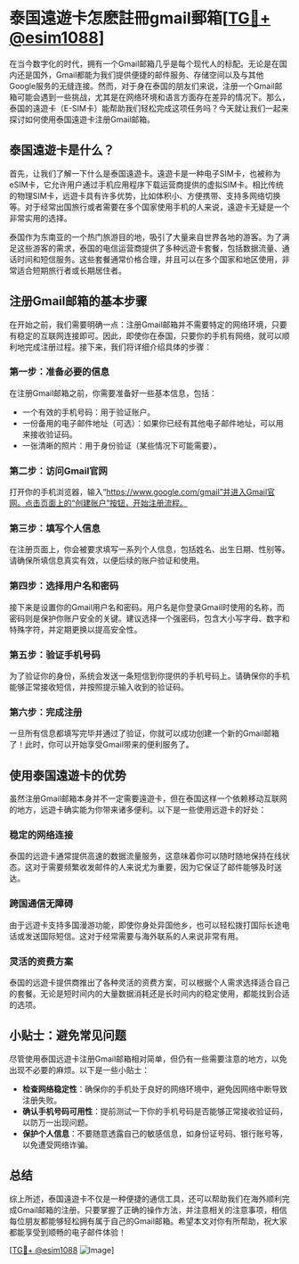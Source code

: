 # 泰国遠遊卡怎麽註冊gmail郵箱[[TG💪+ @esim1088](https://t.me/s/esim1088)]

在当今数字化的时代，拥有一个Gmail邮箱几乎是每个现代人的标配。无论是在国内还是国外，Gmail都能为我们提供便捷的邮件服务、存储空间以及与其他Google服务的无缝连接。然而，对于身在泰国的朋友们来说，注册一个Gmail邮箱可能会遇到一些挑战，尤其是在网络环境和语言方面存在差异的情况下。那么，泰国的遠遊卡（E-SIM卡）能帮助我们轻松完成这项任务吗？今天就让我们一起来探讨如何使用泰国遠遊卡注册Gmail邮箱。

## 泰国遠遊卡是什么？

首先，让我们了解一下什么是泰国遠遊卡。遠遊卡是一种电子SIM卡，也被称为eSIM卡，它允许用户通过手机应用程序下载运营商提供的虚拟SIM卡。相比传统的物理SIM卡，远遊卡具有许多优势，比如体积小、方便携带、支持多网络切换等。对于经常出国旅行或者需要在多个国家使用手机的人来说，遠遊卡无疑是一个非常实用的选择。

泰国作为东南亚的一个热门旅游目的地，吸引了大量来自世界各地的游客。为了满足这些游客的需求，泰国的电信运营商提供了多种远遊卡套餐，包括数据流量、通话时间和短信服务。这些套餐通常价格合理，并且可以在多个国家和地区使用，非常适合短期旅行者或长期居住者。

## 注册Gmail邮箱的基本步骤

在开始之前，我们需要明确一点：注册Gmail邮箱并不需要特定的网络环境，只要有稳定的互联网连接即可。因此，即使你在泰国，只要你的手机有网络，就可以顺利地完成注册过程。接下来，我们将详细介绍具体的步骤：

### 第一步：准备必要的信息

在注册Gmail邮箱之前，你需要准备好一些基本信息，包括：

- 一个有效的手机号码：用于验证账户。
- 一份备用的电子邮件地址（可选）：如果你已经有其他电子邮件地址，可以用来接收验证码。
- 一张清晰的照片：用于身份验证（某些情况下可能需要）。

### 第二步：访问Gmail官网

打开你的手机浏览器，输入“https://www.google.com/gmail”并进入Gmail官网。点击页面上的“创建账户”按钮，开始注册流程。

### 第三步：填写个人信息

在注册页面上，你会被要求填写一系列个人信息，包括姓名、出生日期、性别等。请确保所填信息真实有效，以便后续的账户验证和使用。

### 第四步：选择用户名和密码

接下来是设置你的Gmail用户名和密码。用户名是你登录Gmail时使用的名称，而密码则是保护你账户安全的关键。建议选择一个强密码，包含大小写字母、数字和特殊字符，并定期更换以提高安全性。

### 第五步：验证手机号码

为了验证你的身份，系统会发送一条短信到你提供的手机号码上。请确保你的手机能够正常接收短信，并按照提示输入收到的验证码。

### 第六步：完成注册

一旦所有信息都填写完毕并通过了验证，你就可以成功创建一个新的Gmail邮箱了！此时，你可以开始享受Gmail带来的便利服务了。

## 使用泰国遠遊卡的优势

虽然注册Gmail邮箱本身并不一定需要遠遊卡，但在泰国这样一个依赖移动互联网的地方，远遊卡确实能为你带来诸多便利。以下是一些使用远遊卡的好处：

### 稳定的网络连接

泰国的远遊卡通常提供高速的数据流量服务，这意味着你可以随时随地保持在线状态。这对于需要频繁收发邮件的人来说尤为重要，因为它保证了邮件能够及时送达。

### 跨国通信无障碍

由于远遊卡支持多国漫游功能，即使你身处异国他乡，也可以轻松拨打国际长途电话或发送国际短信。这对于经常需要与海外联系的人来说非常有用。

### 灵活的资费方案

泰国的远遊卡提供商推出了各种灵活的资费方案，可以根据个人需求选择适合自己的套餐。无论是短时间内的大量数据消耗还是长时间内的稳定使用，都能找到合适的选项。

## 小贴士：避免常见问题

尽管使用泰国远遊卡注册Gmail邮箱相对简单，但仍有一些需要注意的地方，以免出现不必要的麻烦。以下是一些小贴士：

- **检查网络稳定性**：确保你的手机处于良好的网络环境中，避免因网络中断导致注册失败。
- **确认手机号码可用性**：提前测试一下你的手机号码是否能够正常接收验证码，以防万一出现问题。
- **保护个人信息**：不要随意透露自己的敏感信息，如身份证号码、银行账号等，以免遭受网络诈骗。

## 总结

综上所述，泰国遠遊卡不仅是一种便捷的通信工具，还可以帮助我们在海外顺利完成Gmail邮箱的注册。只要掌握了正确的操作方法，并注意相关的注意事项，相信每位朋友都能够轻松拥有属于自己的Gmail邮箱。希望本文对你有所帮助，祝大家都能享受到顺畅的电子邮件体验！

[[TG💪+ @esim1088](https://t.me/s/esim1088) ![Image](https://i.postimg.cc/4NQfJmqS/Snipaste-2025-05-13-00-14-12.png)]